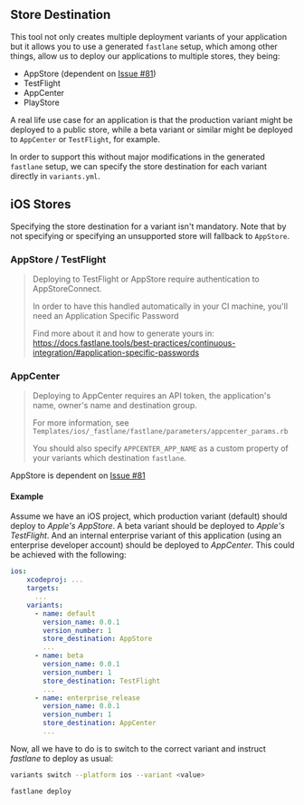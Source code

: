 
## Store Destination

This tool not only creates multiple deployment variants of your application but it allows you to use a generated `fastlane` setup, which among other things, allow us to deploy our applications to multiple stores, they being:

- AppStore (dependent on [Issue #81](https://github.com/Backbase/variants/issues/81))
- TestFlight
- AppCenter
- PlayStore

A real life use case for an application is that the production variant might be deployed to a public store, while a beta variant or similar might be deployed to `AppCenter` or `TestFlight`, for example.

In order to support this without major modifications in the generated `fastlane` setup, we can specify the store destination for each variant directly in `variants.yml`.

## iOS Stores

Specifying the store destination for a variant isn't mandatory.
Note that by not specifying or specifying an unsupported store will fallback to `AppStore`.

### AppStore / TestFlight

>
> 
> Deploying to TestFlight or AppStore require
> authentication to AppStoreConnect.
>
> In order to have this handled automatically in
> your CI machine, you'll need an Application Specific Password
> 
> Find more about it and how to generate yours in:
> https://docs.fastlane.tools/best-practices/continuous-integration/#application-specific-passwords
>
>

### AppCenter

>
> 
> Deploying to AppCenter requires an API token,
> the application's name, owner's name and destination group.
>
> For more information, see
> `Templates/ios/_fastlane/fastlane/parameters/appcenter_params.rb`
> 
> You should also specify `APPCENTER_APP_NAME` as a custom property of your variants
> which destination `fastlane`.
>
>

AppStore is dependent on [Issue #81](https://github.com/Backbase/variants/issues/81)

#### Example

Assume we have an iOS project, which production variant (default) should deploy to *Apple's AppStore*. A beta variant should be deployed to *Apple's TestFlight*. And an internal enterprise variant of this application (using an enterprise developer account) should be deployed to *AppCenter*. This could be achieved with the following:

```yaml
ios:
    xcodeproj: ...
    targets:
      ...
    variants:
      - name: default
        version_name: 0.0.1
        version_number: 1
        store_destination: AppStore
        ...
      - name: beta
        version_name: 0.0.1
        version_number: 1
        store_destination: TestFlight
        ...
      - name: enterprise_release
        version_name: 0.0.1
        version_number: 1
        store_destination: AppCenter
        ...
```

Now, all we have to do is to switch to the correct variant and instruct *fastlane* to deploy as usual:

```sh
variants switch --platform ios --variant <value>

fastlane deploy
```


